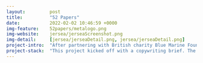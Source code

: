 ```yaml
---
layout:         post
title:          "52 Papers"
date:           2022-02-02 10:46:59 +0000
img-feature:    52papers/metalogo.png
img-website:    jersea/jerseaScreenshot.png
img-detail:     [jersea/jerseaDetail.png, jersea/jerseaDetail.png]
project-intro:  "After partnering with British charity Blue Marine Foundation, Jersea needed an online home for all the         information hosted in their Fish of The Month campaign."
project-stack:  "This project kicked off with a copywriting brief. The Jersea project uses Squarespace to give their team flexbility in the future. Once the copy was ticked off, we designed the web layout, and built a bespoke Squarespace theme to suit."
---
```

